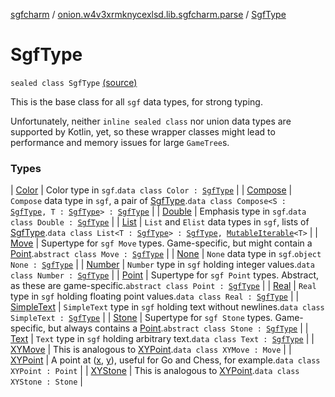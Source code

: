 [sgfcharm](../../index.md) / [onion.w4v3xrmknycexlsd.lib.sgfcharm.parse](../index.md) / [SgfType](./index.md)

# SgfType

`sealed class SgfType` [(source)](https://github.com/w4v3/sgfcharm/tree/master/sgfcharm/src/main/java/onion/w4v3xrmknycexlsd/lib/sgfcharm/parse/SgfTree.kt#L297)

This is the base class for all `sgf` data types, for strong typing.

Unfortunately, neither `inline sealed class` nor union data types are supported by Kotlin, yet,
so these wrapper classes might lead to performance and memory issues for large `GameTree`s.

### Types

| [Color](-color/index.md) | Color type in `sgf`.`data class Color : `[`SgfType`](./index.md) |
| [Compose](-compose/index.md) | `Compose` data type in `sgf`, a pair of [SgfType](./index.md).`data class Compose<S : `[`SgfType`](./index.md)`, T : `[`SgfType`](./index.md)`> : `[`SgfType`](./index.md) |
| [Double](-double/index.md) | Emphasis type in `sgf`.`data class Double : `[`SgfType`](./index.md) |
| [List](-list/index.md) | `List` and `Elist` data types in `sgf`, lists of [SgfType](./index.md).`data class List<T : `[`SgfType`](./index.md)`> : `[`SgfType`](./index.md)`, `[`MutableIterable`](https://kotlinlang.org/api/latest/jvm/stdlib/kotlin.collections/-mutable-iterable/index.html)`<T>` |
| [Move](-move/index.md) | Supertype for `sgf Move` types. Game-specific, but might contain a [Point](-point/index.md).`abstract class Move : `[`SgfType`](./index.md) |
| [None](-none.md) | `None` data type in `sgf`.`object None : `[`SgfType`](./index.md) |
| [Number](-number/index.md) | `Number` type in `sgf` holding integer values.`data class Number : `[`SgfType`](./index.md) |
| [Point](-point/index.md) | Supertype for `sgf Point` types. Abstract, as these are game-specific.`abstract class Point : `[`SgfType`](./index.md) |
| [Real](-real/index.md) | `Real` type in `sgf` holding floating point values.`data class Real : `[`SgfType`](./index.md) |
| [SimpleText](-simple-text/index.md) | `SimpleText` type in `sgf` holding text without newlines.`data class SimpleText : `[`SgfType`](./index.md) |
| [Stone](-stone/index.md) | Supertype for `sgf Stone` types. Game-specific, but always contains a [Point](-point/index.md).`abstract class Stone : `[`SgfType`](./index.md) |
| [Text](-text/index.md) | `Text` type in `sgf` holding arbitrary text.`data class Text : `[`SgfType`](./index.md) |
| [XYMove](-x-y-move/index.md) | This is analogous to [XYPoint](-x-y-point/index.md).`data class XYMove : Move` |
| [XYPoint](-x-y-point/index.md) | A point at ([x](-x-y-point/x.md), [y](-x-y-point/y.md)), useful for Go and Chess, for example.`data class XYPoint : Point` |
| [XYStone](-x-y-stone/index.md) | This is analogous to [XYPoint](-x-y-point/index.md).`data class XYStone : Stone` |

